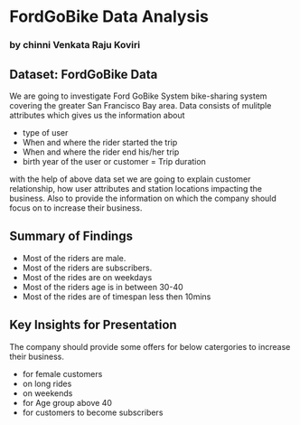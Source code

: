 # FordGoBike Data Analysis
### by chinni Venkata Raju Koviri


## Dataset: FordGoBike Data

We are going to investigate Ford GoBike System bike-sharing system covering the greater San Francisco Bay area.
Data consists of mulitple attributes which gives us the information about

- type of user
- When and where the rider started the trip
- When and where the rider end his/her trip
- birth year of the user or customer
= Trip duration

with the help of above data set we are going to explain customer relationship, how user attributes and station locations impacting the business. Also to provide the information on which the company should focus on to increase their business.

## Summary of Findings

- Most of the riders are male.
- Most of the riders are subscribers.
- Most of the rides are on weekdays
- Most of the riders age is in between 30-40
- Most of the rides are of timespan less then 10mins


## Key Insights for Presentation

The company should provide some offers for below catergories to increase their business.
- for female customers
- on long rides
- on weekends
- for Age group above 40
- for customers to become subscribers
